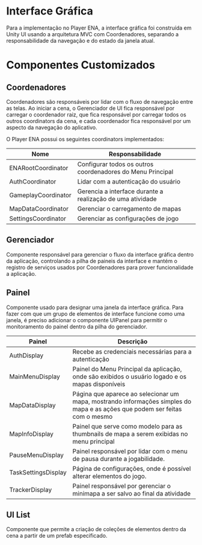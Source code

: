 # Interface Gráfica

Para a implementação no Player ENA, a interface gráfica foi construída em Unity UI usando a arquitetura MVC com Coordenadores, separando a responsabilidade da navegação e do estado da janela atual.

# Componentes Customizados

## Coordenadores

Coordenadores são responsáveis por lidar com o fluxo de navegação entre as telas. Ao iniciar a cena, o Gerenciador de UI fica responsável por carregar o coordenador raiz, que fica responsável por carregar todos os outros coordinators da cena, e cada coordenador fica responsável por um aspecto da navegação do aplicativo.

O Player ENA possui os seguintes coordinators implementados:

| Nome | Responsabilidade |
| --- | --- |
| ENARootCoordinator | Configurar todos os outros coordenadores do Menu Principal |
| AuthCoordinator | Lidar com a autenticação do usuário |
| GameplayCoordinator | Gerencia a interface durante a realização de uma atividade |
| MapDataCoordinator | Gerenciar o carregamento de mapas |
| SettingsCoordinator | Gerenciar as configurações de jogo |

## Gerenciador

Componente responsável para gerenciar o fluxo da interface gráfica dentro da aplicação, controlando a pilha de paineis da interface e mantém o registro de serviços usados por Coordenadores para prover funcionalidade a aplicação.

## Painel

Componente usado para designar uma janela da interface gráfica. Para fazer com que um grupo de elementos de interface funcione como uma janela, é preciso adicionar o componente UIPanel para permitir o monitoramento do painel dentro da pilha do gerenciador.

| Painel | Descrição |
| --- | --- |
| AuthDisplay | Recebe as credenciais necessárias para a autenticação |
| MainMenuDisplay | Painel do Menu Principal da aplicação, onde são exibidos o usuário logado e os mapas disponíveis  |
| MapDataDisplay | Página que aparece ao selecionar um mapa, mostrando informações simples do mapa e as ações que podem ser feitas com o mesmo |
| MapInfoDisplay | Painel que serve como modelo para as thumbnails de mapa a serem exibidas no menu principal |
| PauseMenuDisplay | Painel responsável por lidar com o menu de pausa durante a jogabilidade. |
| TaskSettingsDisplay | Página de configurações, onde é possível alterar elementos do jogo. |
| TrackerDisplay | Painel responsável por gerenciar o minimapa a ser salvo ao final da atividade |

## UI List

Componente que permite a criação de coleções de elementos dentro da cena a partir de um prefab especificado.